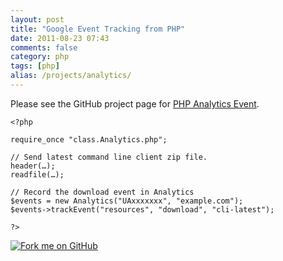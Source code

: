 ```yaml
---
layout: post
title: "Google Event Tracking from PHP"
date: 2011-08-23 07:43
comments: false
category: php
tags: [php]
alias: /projects/analytics/
---
```


Please see the GitHub project page for [PHP Analytics Event](https://github.com/there4/php-analytics-event).

    <?php
    
    require_once "class.Analytics.php";
    
    // Send latest command line client zip file.
    header(…);
    readfile(…);
    
    // Record the download event in Analytics
    $events = new Analytics("UAxxxxxxx", "example.com");
    $events->trackEvent("resources", "download", "cli-latest");
    
    ?>

<a href="https://github.com/there4/php-analytics-event" id="github">
  <img alt="Fork me on GitHub" src="http://s3.amazonaws.com/github/ribbons/forkme_right_darkblue_121621.png" />
</a>
